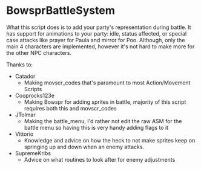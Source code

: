 # BowsprBattleSystem
What this script does is to add your party's representation during battle. It has
support for animations to your party: idle, status affected, or special case 
attacks like prayer for Paula and mirror for Poo. Although, only the main 4 characters
are implemented, however it's not hard to make more for the other NPC characters.
 
Thanks to:                                                                         
* Catador
  - Making movscr_codes that's paramount to most Action/Movement Scripts     
* Cooprocks123e
  - Making Bowspr for adding sprites in battle, majority of this script requires both this and movscr_codes                                
* JTolmar
  - Making the battle_menu, I'd rather not edit the raw ASM for the battle menu so having this is very handy adding flags to it                     
* Vittorio
  - Knowledge and advice on how the heck to not make sprites keep on springing up and down when an enemy attacks.                            
* SupremeKribs
  - Advice on what routines to look after for enemy adjustments         
